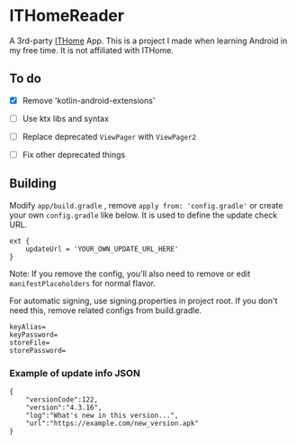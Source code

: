 # ITHomeReader

A 3rd-party [ITHome](https://www.ithome.com) App. This is a project I made when learning Android in my free time. It is not affiliated with ITHome.

## To do

- [x] Remove 'kotlin-android-extensions'

- [ ] Use ktx libs and syntax
- [ ] Replace deprecated `ViewPager` with `ViewPager2`
- [ ] Fix other deprecated things

## Building

Modify `app/build.gradle` , remove `apply from: 'config.gradle'` or create your own `config.gradle` like below. It is used to define the update check URL.

    ext {
        updateUrl = 'YOUR_OWN_UPDATE_URL_HERE'
    }
    
Note: If you remove the config, you'll also need to remove or edit `manifestPlaceholders` for normal flavor.

For automatic signing, use signing.properties in project root. If you don't need this, remove related configs from build.gradle.

    keyAlias=
    keyPassword=
    storeFile=
    storePassword=

### Example of update info JSON

    {  
        "versionCode":122,
        "version":"4.3.16",
        "log":"What's new in this version...",
        "url":"https://example.com/new_version.apk"
    }
